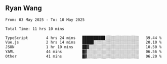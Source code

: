 ## Ryan Wang

<!--START_SECTION:waka-->

```txt
From: 03 May 2025 - To: 10 May 2025

Total Time: 11 hrs 10 mins

TypeScript        4 hrs 24 mins   ██████████░░░░░░░░░░░░░░░   39.44 %
Vue.js            2 hrs 14 mins   █████░░░░░░░░░░░░░░░░░░░░   20.10 %
JSON              1 hr 10 mins    ██▓░░░░░░░░░░░░░░░░░░░░░░   10.50 %
YAML              44 mins         █▓░░░░░░░░░░░░░░░░░░░░░░░   06.56 %
Other             41 mins         █▓░░░░░░░░░░░░░░░░░░░░░░░   06.20 %
```

<!--END_SECTION:waka-->
